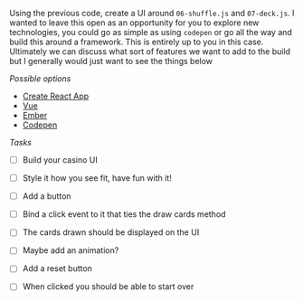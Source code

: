 Using the previous code, create a UI around `06-shuffle.js` and `07-deck.js`. I wanted to leave this open as an opportunity for you to explore new technologies, you could go as simple as using `codepen` or go all the way and build this around a framework. This is entirely up to you in this case. Ultimately we can discuss what sort of features we want to add to the build but I generally would just want to see the things below

*Possible options*
- [Create React App](https://github.com/facebook/create-react-app)
- [Vue](https://github.com/vuejs/vue-cli)
- [Ember](https://guides.emberjs.com/release/getting-started/quick-start/)
- [Codepen](https://codepen.io)

*Tasks*
- [ ] Build your casino UI
- [ ] Style it how you see fit, have fun with it!
- [ ] Add a button
- [ ] Bind a click event to it that ties the draw cards method
- [ ] The cards drawn should be displayed on the UI
- [ ] Maybe add an animation?
- [ ] Add a reset button
- [ ] When clicked you should be able to start over

